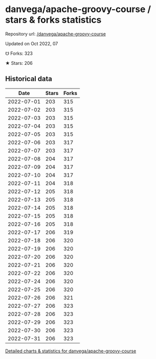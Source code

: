 # danvega/apache-groovy-course / stars & forks statistics

Repository url: [/danvega/apache-groovy-course](https://github.com/danvega/apache-groovy-course)

Updated on Oct 2022, 07

☋ Forks: 323

★ Stars: 206

## Historical data
| Date | Stars | Forks |
|------|-------|-------|
| 2022-07-01 | 203 | 315 | 
| 2022-07-02 | 203 | 315 | 
| 2022-07-03 | 203 | 315 | 
| 2022-07-04 | 203 | 315 | 
| 2022-07-05 | 203 | 315 | 
| 2022-07-06 | 203 | 317 | 
| 2022-07-07 | 203 | 317 | 
| 2022-07-08 | 204 | 317 | 
| 2022-07-09 | 204 | 317 | 
| 2022-07-10 | 204 | 317 | 
| 2022-07-11 | 204 | 318 | 
| 2022-07-12 | 205 | 318 | 
| 2022-07-13 | 205 | 318 | 
| 2022-07-14 | 205 | 318 | 
| 2022-07-15 | 205 | 318 | 
| 2022-07-16 | 205 | 318 | 
| 2022-07-17 | 206 | 319 | 
| 2022-07-18 | 206 | 320 | 
| 2022-07-19 | 206 | 320 | 
| 2022-07-20 | 206 | 320 | 
| 2022-07-21 | 206 | 320 | 
| 2022-07-22 | 206 | 320 | 
| 2022-07-24 | 206 | 320 | 
| 2022-07-25 | 206 | 320 | 
| 2022-07-26 | 206 | 321 | 
| 2022-07-27 | 206 | 323 | 
| 2022-07-28 | 206 | 323 | 
| 2022-07-29 | 206 | 323 | 
| 2022-07-30 | 206 | 323 | 
| 2022-07-31 | 206 | 323 | 


[Detailed charts & statistics for danvega/apache-groovy-course](https://reviewgithub.com/rep/danvega/apache-groovy-course)
